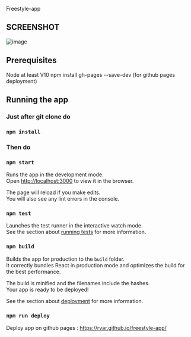 Freestyle-app

## SCREENSHOT

![image](https://user-images.githubusercontent.com/5542529/86745421-a3628380-c03a-11ea-9cb0-2c87ce1c7d99.png)

## Prerequisites

Node at least V10
npm install gh-pages --save-dev (for github pages deployment)

## Running the app

### Just after git clone do
### `npm install`

### Then do
### `npm start`

Runs the app in the development mode.<br />
Open [http://localhost:3000](http://localhost:3000) to view it in the browser.

The page will reload if you make edits.<br />
You will also see any lint errors in the console.

### `npm test`

Launches the test runner in the interactive watch mode.<br />
See the section about [running tests](https://facebook.github.io/create-react-app/docs/running-tests) for more information.

### `npm build`

Builds the app for production to the `build` folder.<br />
It correctly bundles React in production mode and optimizes the build for the best performance.

The build is minified and the filenames include the hashes.<br />
Your app is ready to be deployed!

See the section about [deployment](https://facebook.github.io/create-react-app/docs/deployment) for more information.

### `npm run deploy`

Deploy app on github pages : https://rvar.github.io/freestyle-app/

